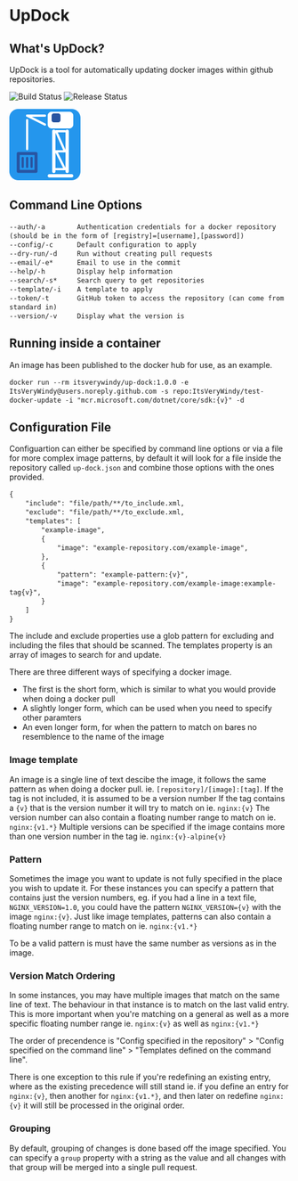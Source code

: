 # UpDock
## What's UpDock?
UpDock is a tool for automatically updating docker images within github repositories.

![Build Status](https://github.com/ItsVeryWindy/up-dock/workflows/Build/badge.svg) ![Release Status](https://github.com/ItsVeryWindy/up-dock/workflows/Release/badge.svg)

![Updock Icon](assets/icon.png)

## Command Line Options
```
--auth/-a        Authentication credentials for a docker repository (should be in the form of [registry]=[username],[password])
--config/-c      Default configuration to apply
--dry-run/-d     Run without creating pull requests
--email/-e*      Email to use in the commit
--help/-h        Display help information
--search/-s*     Search query to get repositories
--template/-i    A template to apply
--token/-t       GitHub token to access the repository (can come from standard in)
--version/-v     Display what the version is
```

## Running inside a container
An image has been published to the docker hub for use, as an example.
```
docker run --rm itsverywindy/up-dock:1.0.0 -e ItsVeryWindy@users.noreply.github.com -s repo:ItsVeryWindy/test-docker-update -i "mcr.microsoft.com/dotnet/core/sdk:{v}" -d
```

## Configuration File
Configuartion can either be specified by command line options or via a file for more complex image patterns, by default it will look for a file inside the repository called `up-dock.json` and combine those options with the ones provided.

```
{
    "include": "file/path/**/to_include.xml,
    "exclude": "file/path/**/to_exclude.xml,
    "templates": [
        "example-image",
        {
            "image": "example-repository.com/example-image",
        },
        {
            "pattern": "example-pattern:{v}",
            "image": "example-repository.com/example-image:example-tag{v}",
        }
    ]
}
```
The include and exclude properties use a glob pattern for excluding and including the files that should be scanned.
The templates property is an array of images to search for and update.

There are three different ways of specifying a docker image.
* The first is the short form, which is similar to what you would provide when doing a docker pull
* A slightly longer form, which can be used when you need to specify other paramters
* An even longer form, for when the pattern to match on bares no resemblence to the name of the image

### Image template
An image is a single line of text descibe the image, it follows the same pattern as when doing a docker pull. ie. `[repository]/[image]:[tag]`.
If the tag is not included, it is assumed to be a version number
If the tag contains a `{v}` that is the version number it will try to match on ie. `nginx:{v}`
The version number can also contain a floating number range to match on ie. `nginx:{v1.*}`
Multiple versions can be specified if the image contains more than one version number in the tag ie. `nginx:{v}-alpine{v}`

### Pattern
Sometimes the image you want to update is not fully specified in the place you wish to update it.
For these instances you can specify a pattern that contains just the version numbers, eg. if you had a line in a text file, `NGINX_VERSION=1.0`, you could have the pattern `NGINX_VERSION={v}` with the image `nginx:{v}`.
Just like image templates, patterns can also contain a floating number range to match on ie. `nginx:{v1.*}`

To be a valid pattern is must have the same number as versions as in the image.

### Version Match Ordering
In some instances, you may have multiple images that match on the same line of text.
The behaviour in that instance is to match on the last valid entry.
This is more important when you're matching on a general as well as a more specific floating number range ie. `nginx:{v}` as well as `nginx:{v1.*}`

The order of precendence is "Config specified in the repository" > "Config specified on the command line" > "Templates defined on the command line".

There is one exception to this rule if you're redefining an existing entry, where as the existing precedence will still stand ie. if you define an entry for `nginx:{v}`, then another for `nginx:{v1.*}`, and then later on redefine `nginx:{v}` it will still be processed in the original order.

### Grouping
By default, grouping of changes is done based off the image specified. You can specify a `group` property with a string as the value and all changes with that group will be merged into a single pull request.
